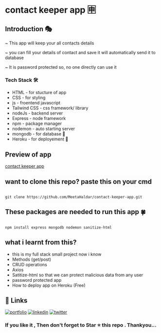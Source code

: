 # contact keeper app 🈸
<h2> Introduction 🎭</h2>

~ This app will keep your all contacts details 

~ you can fill your details of contact and save it will automatically send it to database

~ It is password protected so, no one directly can use it


 <h3>Tech Stack 🛠</h3>
 
 - HTML - for stucture of app
 - CSS - for styling
 - js - froentend javascript
 - Tailwind CSS - css framework/ library
 - nodeJs - backend server
 - Express - node framework
 - npm - package manager
 - nodemon - auto starting server
 - mongodb - for database 🔮
 - Heroku - for deployement 💫
  
  
  ## Preview of app
  [contact keeper app](https://my-contactkeeper-app.herokuapp.com/)
  
  
  ## want to clone this repo? paste this on your cmd
  ```
  
  git clone https://github.com/MeetaHaldar/contact-keeper-app.git
  
  ```
  
  
  
 ## These packages are  needed to run this app 🍀
  
  ```
  
  npm install express mongodb nodemon sanitize-html
  
  ```
  
  
  ## what i learnt from this?
  - this is my full stack small project 
  now i know
  - Methods (get/post)
  - CRUD operations
  - Axios 
  - Satitize-html so that we can protect malicious data from any user
  - password protected app
  - How to deploy app on Heroku (Free)
  
  
  
  
## 🔗 Links
[![portfolio](https://img.shields.io/badge/my_portfolio-000?style=for-the-badge&logo=ko-fi&logoColor=white)](https://meeta.dns.army/)
[![linkedin](https://img.shields.io/badge/linkedin-0A66C2?style=for-the-badge&logo=linkedin&logoColor=white)](https://www.linkedin.com/in/meeta-haldar-601b41203/?locale=en_US)
[![twitter](https://img.shields.io/badge/twitter-1DA1F2?style=for-the-badge&logo=twitter&logoColor=white)](https://twitter.com/Meeta_boss)

  
  <h3> If you like it , Then don't forget to Star ⭐ this repo . Thankyou... </h3>

